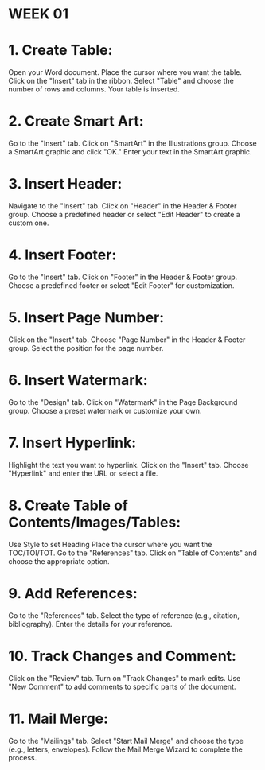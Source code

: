 # WEEK 01

# 1. Create Table:

Open your Word document.
Place the cursor where you want the table.
Click on the "Insert" tab in the ribbon.
Select "Table" and choose the number of rows and columns.
Your table is inserted.

# 2. Create Smart Art:

Go to the "Insert" tab.
Click on "SmartArt" in the Illustrations group.
Choose a SmartArt graphic and click "OK."
Enter your text in the SmartArt graphic.

# 3. Insert Header:

Navigate to the "Insert" tab.
Click on "Header" in the Header & Footer group.
Choose a predefined header or select "Edit Header" to create a custom one.

# 4. Insert Footer:

Go to the "Insert" tab.
Click on "Footer" in the Header & Footer group.
Choose a predefined footer or select "Edit Footer" for customization.

# 5. Insert Page Number:

Click on the "Insert" tab.
Choose "Page Number" in the Header & Footer group.
Select the position for the page number.

# 6. Insert Watermark:

Go to the "Design" tab.
Click on "Watermark" in the Page Background group.
Choose a preset watermark or customize your own.

# 7. Insert Hyperlink:

Highlight the text you want to hyperlink.
Click on the "Insert" tab.
Choose "Hyperlink" and enter the URL or select a file.

# 8. Create Table of Contents/Images/Tables:

Use Style to set Heading
Place the cursor where you want the TOC/TOI/TOT.
Go to the "References" tab.
Click on "Table of Contents" and choose the appropriate option.

# 9. Add References:

Go to the "References" tab.
Select the type of reference (e.g., citation, bibliography).
Enter the details for your reference.

# 10. Track Changes and Comment:

Click on the "Review" tab.
Turn on "Track Changes" to mark edits.
Use "New Comment" to add comments to specific parts of the document.

# 11. Mail Merge:

Go to the "Mailings" tab.
Select "Start Mail Merge" and choose the type (e.g., letters, envelopes).
Follow the Mail Merge Wizard to complete the process.
